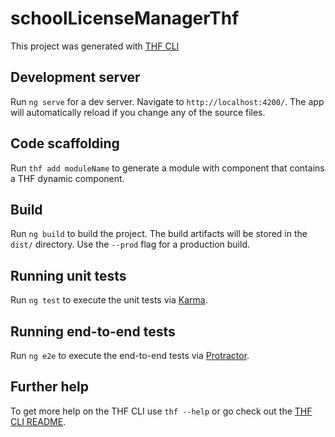 # schoolLicenseManagerThf

This project was generated with [THF CLI](https://github.com/totvs/thf-cli)

## Development server

Run `ng serve` for a dev server. Navigate to `http://localhost:4200/`. The app will automatically reload if you change any of the source files.

## Code scaffolding

Run `thf add moduleName` to generate a module with component that contains a THF dynamic component.

## Build

Run `ng build` to build the project. The build artifacts will be stored in the `dist/` directory. Use the `--prod` flag for a production build.

## Running unit tests

Run `ng test` to execute the unit tests via [Karma](https://karma-runner.github.io).

## Running end-to-end tests

Run `ng e2e` to execute the end-to-end tests via [Protractor](http://www.protractortest.org/).

## Further help

To get more help on the THF CLI use `thf --help` or go check out the [THF CLI README](https://github.com/totvs/thf-cli/blob/master/README.md).
